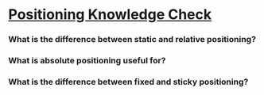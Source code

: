 # [Positioning Knowledge Check](https://www.theodinproject.com/lessons/node-path-intermediate-html-and-css-positioning#knowledge-check)

### What is the difference between static and relative positioning?

### What is absolute positioning useful for?

### What is the difference between fixed and sticky positioning?
